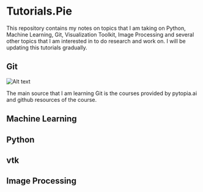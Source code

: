 # Tutorials.Pie
This repository contains my notes on topics that I am taking on Python, Machine Learning, Git, Visualization Toolkit, Image Processing and several other topics that I am interested in to do research and work on. I will be updating this tutorials gradually.
## Git
![Alt text](https://www.git-scm.com/images/logos/2color-lightbg@2x.png)

The main source that I am learning Git is the courses provided by pytopia.ai and github resources of the course.
## Machine Learning
## Python
## vtk
## Image Processing